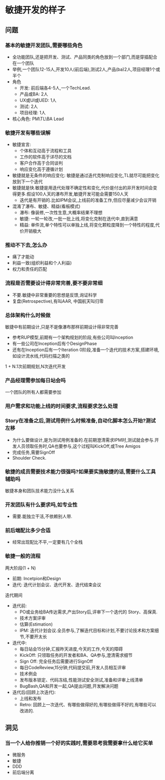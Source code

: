 # 敏捷开发的样子
## 问题
### 基本的敏捷开发团队,需要哪些角色
- 全功能团队,还是把开发、测试、产品同类的角色放到一个部门,而是穿插配合在一个团队
- 举例,一个团队12-15人,开发10人(前后端),测试2人,产品(ba)2人,项目经理1个或半个
- 角色
    - 开发: 前后端各4-5人,一个TechLead.
    - 产品或BA: 2人
    - UX或UI或UED: 1人
    - 测试: 2人
    - 项目经理: 1人
- 核心角色: PM\TL\BA Lead

### 敏捷开发有哪些误解
- 敏捷宣言: 
    - 个体和互动高于流程和工具
    - 工作的软件高于详尽的文档
    - 客户合作高于合同谈判
    - 响应变化高于遵循计划
- 敏捷就是无条件的响应变化: 敏捷是通过迭代克制响应变化,TL就尽可能把变化放到下一个迭代
- 敏捷就是快.敏捷是用迭代处理不确定性和变化,代价是付出的非开发时间会变得更多.假设100人天的瀑布开发,敏捷开发可能会需要150人天
    - 迭代是有开销的.比如IPM会议,上线前的准备工作,但应尽量减少会议开销
- 混淆了瀑布、敏捷、精益(看板模式)
    - 瀑布: 像装修,一次性生意,大概率结果不理想
    - 敏捷: 一轮一轮改,一批一批上线,将变化克制在迭代中,直到满意
    - 精益: 单件流,单个特性可以单独上线,将变化颗粒度降到一个特性的程度,代价开销极大
### 推动不下去,怎么办
- 痛了才能动
- 利益一致(组织利益和个人利益)
- 权力和责任的匹配
### 流程是否需要设计得非常完善,要不要非常细
- 不要.敏捷中非常重要的思想是反馈,询证科学
- 复盘(Retrospective),有叫AAR, 中国航天叫归零
### 总体架构什么时候做 
敏捷中有前期设计,只是不是像瀑布那样前期设计得非常完善
- 参考RUP模型,前期有一个架构规划的阶段,有些公司叫Inception
- 有一些公司在Inception后有个DesignPhase
- 还有在Inception后有一个Iteration 0阶段,准备一个迭代的技术方案,搭建环境,如设计流水线,代码扫描之类的

1 + N.1次前期规划,N次迭代开发
### 产品经理需参加每日站会吗
一个团队的所有人都需要参加
### 用户需求和功能上线的时间要求,流程要求怎么处理
### Story在准备之后,测试用例什么时候准备,自动化脚本怎么开始?测试左移
- 为什么要做设计,是为测试用例准备的.在前期澄清需求IPM时,测试就会参与.开发人员领取任务时,QA也要参与,这个过程叫KickOff,或Tree Amigos
- 完成任务,需要SignOff
- Shoulder Check.
### 敏捷的成员需要技术能力很强吗?如果要实施敏捷的话,需要什么工具辅助吗
敏捷本身和团队技术能力没什么关系
### 开发团队有什么要求吗,如专业性
- 需要.能独立干活,不依赖别人带.
### 前后端配比多少合适
- 经常出现配比不平,一定要有几个全栈
### 敏捷一般的流程
两大阶段(1 + N)
- 前期: Incetpion和Design
- 迭代: 迭代计划会议、迭代开发、迭代结束会议

迭代期间
- 迭代前: 
    - PO或业务给BA传达需求,产出Story后,评审下一个迭代的 Story、高保真.
    - 技术方案评审
    - 估算(Estimation)
    - IPM: 迭代计划会议.全员参与,了解迭代目标和计划,不要讨论技术和方案细节,不要开太长
- 迭代中: 
    - 每日站会15分钟,汇报昨天进度,今天的工作,今天的障碍
    - KickOff: 只领取任务的开发者和BA、QA参与,澄清需求细节
    - Sign Off: 完全任务后需要进行SignOff
    - 每日CodeReview,15分钟,代码提交前,开发人员相互评审
    - 技术例会
    - 发布版本锁定、代码冻结,性能测试安全测试,准备和评审上线清单
    - BugBash,QA和开发一起,QA提出问题,开发解决问题
- 迭代后(回顾上次迭代):
    - 上线和发布 
    - Retro: 回顾上一次迭代、有哪些做得好的,有哪些做得不好的,有哪些可以改进的.

## 洞见
### 当一个人给你推销一个好的实践时,需要思考我需要拿什么给它买单
- 微服务
- 敏捷
- DDD
- 前后端分离